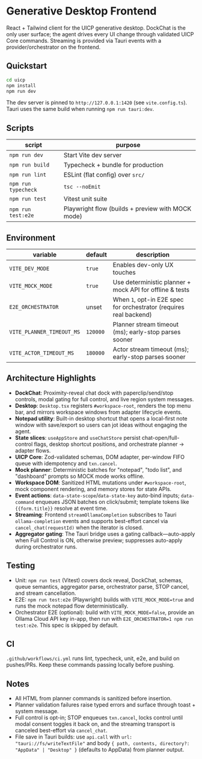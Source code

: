 ﻿# Generative Desktop Frontend

React + Tailwind client for the UICP generative desktop. DockChat is the only user surface; the agent drives every UI change through validated UICP Core commands. Streaming is provided via Tauri events with a provider/orchestrator on the frontend.

## Quickstart

```bash
cd uicp
npm install
npm run dev
```

The dev server is pinned to `http://127.0.0.1:1420` (see `vite.config.ts`). Tauri uses the same build when running `npm run tauri:dev`.

## Scripts

| script              | purpose                                           |
| ------------------- | ------------------------------------------------- |
| `npm run dev`       | Start Vite dev server                             |
| `npm run build`     | Typecheck + bundle for production                 |
| `npm run lint`      | ESLint (flat config) over `src/`                  |
| `npm run typecheck` | `tsc --noEmit`                                    |
| `npm run test`      | Vitest unit suite                                 |
| `npm run test:e2e`  | Playwright flow (builds + preview with MOCK mode) |

## Environment

| variable                  | default  | description                                                        |
| ------------------------- | -------- | ------------------------------------------------------------------ |
| `VITE_DEV_MODE`           | `true`   | Enables dev-only UX touches                                        |
| `VITE_MOCK_MODE`          | `true`   | Use deterministic planner + mock API for offline & tests           |
| `E2E_ORCHESTRATOR`        | unset    | When `1`, opt-in E2E spec for orchestrator (requires real backend) |
| `VITE_PLANNER_TIMEOUT_MS` | `120000` | Planner stream timeout (ms); early-stop parses sooner              |
| `VITE_ACTOR_TIMEOUT_MS`   | `180000` | Actor stream timeout (ms); early-stop parses sooner                |

## Architecture Highlights

- **DockChat**: Proximity-reveal chat dock with paperclip/send/stop controls, modal gating for full control, and live region system messages.
- **Desktop**: `Desktop.tsx` registers `#workspace-root`, renders the top menu bar, and mirrors workspace windows from adapter lifecycle events.
- **Notepad utility**: Built-in desktop shortcut that opens a local-first note window with save/export so users can jot ideas without engaging the agent.
- **State slices**: `useAppStore` and `useChatStore` persist chat-open/full-control flags, desktop shortcut positions, and orchestrate planner → adapter flows.
- **UICP Core**: Zod-validated schemas, DOM adapter, per-window FIFO queue with idempotency and `txn.cancel`.
- **Mock planner**: Deterministic batches for "notepad", "todo list", and "dashboard" prompts so MOCK mode works offline.
- **Workspace DOM**: Sanitized HTML mutations under `#workspace-root`, mock component rendering, and memory stores for state APIs.
- **Event actions**: `data-state-scope`/`data-state-key` auto-bind inputs; `data-command` enqueues JSON batches on click/submit; template tokens like `{{form.title}}` resolve at event time.
- **Streaming**: Frontend `streamOllamaCompletion` subscribes to Tauri `ollama-completion` events and supports best-effort cancel via `cancel_chat(requestId)` when the iterator is closed.
- **Aggregator gating**: The Tauri bridge uses a gating callback—auto-apply when Full Control is ON, otherwise preview; suppresses auto-apply during orchestrator runs.

## Testing

- Unit: `npm run test` (Vitest) covers dock reveal, DockChat, schemas, queue semantics, aggregator parse, orchestrator parse, STOP cancel, and stream cancellation.
- E2E: `npm run test:e2e` (Playwright) builds with `VITE_MOCK_MODE=true` and runs the mock notepad flow deterministically.
- Orchestrator E2E (optional): build with `VITE_MOCK_MODE=false`, provide an Ollama Cloud API key in-app, then run with `E2E_ORCHESTRATOR=1 npm run test:e2e`. This spec is skipped by default.

## CI

`.github/workflows/ci.yml` runs lint, typecheck, unit, e2e, and build on pushes/PRs. Keep these commands passing locally before pushing.

## Notes

- All HTML from planner commands is sanitized before insertion.
- Planner validation failures raise typed errors and surface through toast + system message.
- Full control is opt-in; STOP enqueues `txn.cancel`, locks control until modal consent toggles it back on, and the streaming transport is canceled best-effort via `cancel_chat`.
- File save in Tauri builds: use `api.call` with `url: "tauri://fs/writeTextFile"` and body `{ path, contents, directory?: "AppData" | "Desktop" }` (defaults to AppData) from planner output.
